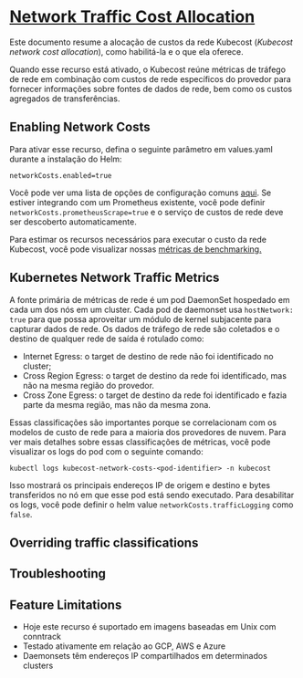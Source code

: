 # [Network Traffic Cost Allocation](https://guide.kubecost.com/hc/en-us/articles/4407595973527-Network-Traffic-Cost-Allocation)

Este documento resume a alocação de custos da rede Kubecost (_Kubecost network cost allocation_), como habilitá-la e o que ela oferece.

Quando esse recurso está ativado, o Kubecost reúne métricas de tráfego de rede em combinação com custos de rede específicos do provedor para fornecer informações sobre fontes de dados de rede, bem como os custos agregados de transferências.

## Enabling Network Costs

Para ativar esse recurso, defina o seguinte parâmetro em values.yaml durante a instalação do Helm:

`networkCosts.enabled=true`

Você pode ver uma lista de opções de configuração comuns [aqui](https://github.com/kubecost/cost-analyzer-helm-chart/blob/ab384e2eb027e74b2c3e61a7e1733ffa1718170e/cost-analyzer/values.yaml#L276). Se estiver integrando com um Prometheus existente, você pode definir `networkCosts.prometheusScrape=true` e o serviço de custos de rede deve ser descoberto automaticamente.

Para estimar os recursos necessários para executar o custo da rede Kubecost, você pode visualizar nossas [métricas de benchmarking.](https://docs.google.com/document/d/10b-Ew78R90UOaZ5gXQUjU5GWZXBIy8H11RK5bbCd2EM/edit)


## Kubernetes Network Traffic Metrics
A fonte primária de métricas de rede é um pod DaemonSet hospedado em cada um dos nós em um cluster. Cada pod de daemonset usa `hostNetwork: true` para que possa aproveitar um módulo de kernel subjacente para capturar dados de rede. Os dados de tráfego de rede são coletados e o destino de qualquer rede de saída é rotulado como:

* Internet Egress: o target de destino de rede não foi identificado no cluster;
* Cross Region Egress: o target de destino da rede foi identificado, mas não na mesma região do provedor.
* Cross Zone Egress: o target de destino da rede foi identificado e fazia parte da mesma região, mas não da mesma zona.

Essas classificações são importantes porque se correlacionam com os modelos de custo de rede para a maioria dos provedores de nuvem. Para ver mais detalhes sobre essas classificações de métricas, você pode visualizar os logs do pod com o seguinte comando:

`kubectl logs kubecost-network-costs-<pod-identifier> -n kubecost`

Isso mostrará os principais endereços IP de origem e destino e bytes transferidos no nó em que esse pod está sendo executado. Para desabilitar os logs, você pode definir o helm value  `networkCosts.trafficLogging` como `false`.

## Overriding traffic classifications

## Troubleshooting

## Feature Limitations
* Hoje este recurso é suportado em imagens baseadas em Unix com conntrack
* Testado ativamente em relação ao GCP, AWS e Azure
* Daemonsets têm endereços IP compartilhados em determinados clusters
